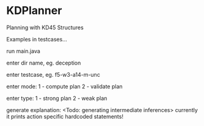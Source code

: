 # KDPlanner
Planning with KD45 Structures

Examples in testcases...

run main.java

enter dir name, eg. deception

enter testcase, eg. f5-w3-a14-m-unc

enter mode: 1 - compute plan
	    2 - validate plan
	    
enter type: 1 - strong plan
	    2 - weak plan
	    
generate explanation: <Todo: generating intermediate inferences> currently it prints action specific hardcoded statements! 
